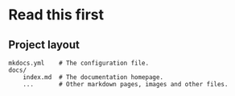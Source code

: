 # Read this first

## Project layout

    mkdocs.yml    # The configuration file.
    docs/
        index.md  # The documentation homepage.
        ...       # Other markdown pages, images and other files.
